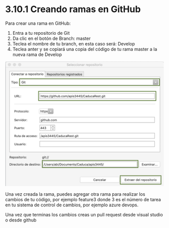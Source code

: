 # 3.10.1 Creando ramas en GitHub

Para crear una rama en GitHub:

1. Entra a tu repositorio de Git
2. Da clic en el botón de Branch: master
3. Teclea el nombre de tu branch, en esta caso será: Develop
4. Teclea anter y se copiará una copia del código de tu rama master a la nueva rama de Develop

![](../../.gitbook/assets/image%20%28253%29.png)

Una vez creada la rama, puedes agregar otra rama para realizar los cambios de tu código, por ejemplo feature3 donde 3 es el número de tarea en tu sistema de control de cambios, por ejemplo azure devops.

Una vez que terminas los cambios creas un pull request desde visual studio o desde github



